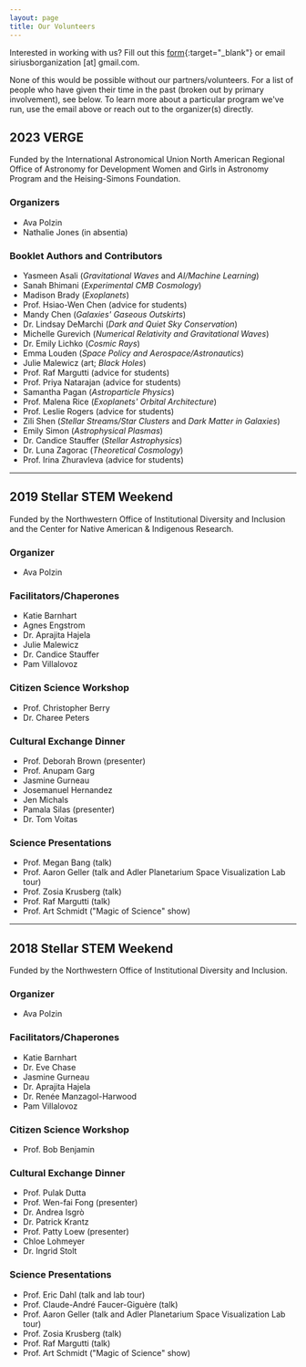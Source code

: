 ```yaml
---
layout: page
title: Our Volunteers
---
```


Interested in working with us? Fill out this [form](https://forms.gle/k5eQQjDZxTMWj8mY6){:target="_blank"} or email siriusborganization [at] gmail.com.

None of this would be possible without our partners/volunteers. For a list of people who have given their time in the past (broken out by primary involvement), see below. To learn more about a particular program we've run, use the email above or reach out to the organizer(s) directly.

## 2023 VERGE
Funded by the International Astronomical Union North American Regional Office of Astronomy for Development Women and Girls in Astronomy Program and the Heising-Simons Foundation.

### Organizers
- Ava Polzin
- Nathalie Jones (in absentia)

### Booklet Authors and Contributors
- Yasmeen Asali (*Gravitational Waves* and *AI/Machine Learning*)
- Sanah Bhimani (*Experimental CMB Cosmology*)
- Madison Brady (*Exoplanets*)
- Prof. Hsiao-Wen Chen (advice for students)
- Mandy Chen (*Galaxies' Gaseous Outskirts*)
- Dr. Lindsay DeMarchi (*Dark and Quiet Sky Conservation*)
- Michelle Gurevich (*Numerical Relativity and Gravitational Waves*)
- Dr. Emily Lichko (*Cosmic Rays*)
- Emma Louden (*Space Policy and Aerospace/Astronautics*)
- Julie Malewicz (art; *Black Holes*)
- Prof. Raf Margutti (advice for students)
- Prof. Priya Natarajan (advice for students)
- Samantha Pagan (*Astroparticle Physics*)
- Prof. Malena Rice (*Exoplanets' Orbital Architecture*)
- Prof. Leslie Rogers (advice for students)
- Zili Shen (*Stellar Streams/Star Clusters* and *Dark Matter in Galaxies*)
- Emily Simon (*Astrophysical Plasmas*)
- Dr. Candice Stauffer (*Stellar Astrophysics*)
- Dr. Luna Zagorac (*Theoretical Cosmology*)
- Prof. Irina Zhuravleva (advice for students)


***

## 2019 Stellar STEM Weekend
Funded by the Northwestern Office of Institutional Diversity and Inclusion and the Center for Native American & Indigenous Research.

### Organizer
- Ava Polzin

### Facilitators/Chaperones
- Katie Barnhart
- Agnes Engstrom
- Dr. Aprajita Hajela
- Julie Malewicz
- Dr. Candice Stauffer
- Pam Villalovoz

### Citizen Science Workshop
- Prof. Christopher Berry
- Dr. Charee Peters

### Cultural Exchange Dinner
- Prof. Deborah Brown (presenter)
- Prof. Anupam Garg
- Jasmine Gurneau
- Josemanuel Hernandez
- Jen Michals
- Pamala Silas (presenter)
- Dr. Tom Voitas

### Science Presentations
- Prof. Megan Bang (talk)
- Prof. Aaron Geller (talk and Adler Planetarium Space Visualization Lab tour)
- Prof. Zosia Krusberg (talk)
- Prof. Raf Margutti (talk)
- Prof. Art Schmidt ("Magic of Science" show)

***

## 2018 Stellar STEM Weekend
Funded by the Northwestern Office of Institutional Diversity and Inclusion.

### Organizer
- Ava Polzin

### Facilitators/Chaperones
- Katie Barnhart
- Dr. Eve Chase
- Jasmine Gurneau
- Dr. Aprajita Hajela
- Dr. Renée Manzagol-Harwood
- Pam Villalovoz

### Citizen Science Workshop
- Prof. Bob Benjamin

### Cultural Exchange Dinner
- Prof. Pulak Dutta
- Prof. Wen-fai Fong (presenter)
- Dr. Andrea Isgrò
- Dr. Patrick Krantz
- Prof. Patty Loew (presenter)
- Chloe Lohmeyer
- Dr. Ingrid Stolt

### Science Presentations
- Prof. Eric Dahl (talk and lab tour)
- Prof. Claude-André Faucer-Giguère (talk)
- Prof. Aaron Geller (talk and Adler Planetarium Space Visualization Lab tour)
- Prof. Zosia Krusberg (talk)
- Prof. Raf Margutti (talk)
- Prof. Art Schmidt ("Magic of Science" show)

